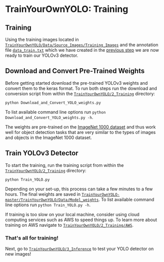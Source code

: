 # TrainYourOwnYOLO: Training

## Training
Using the training images located in [`TrainYourOwnYOLO/Data/Source_Images/Training_Images`](/Data/Source_Images/Training_Images) and the annotation file [`data_train.txt`](/Data/Source_Images/Training_Images/vott-csv-export) which we have created in the [previous step](/1_Image_Annotation/) we are now ready to train our YOLOv3 detector. 

## Download and Convert Pre-Trained Weights
Before getting started download the pre-trained YOLOv3 weights and convert them to the keras format. To run both steps run the download and conversion script from within the [`TrainYourOwnYOLO/2_Training`](/2_Training/) directory:

```
python Download_and_Convert_YOLO_weights.py
```
To list available command line options run `python Download_and_Convert_YOLO_weights.py -h`.

The weights are pre-trained on the [ImageNet 1000 dataset](http://image-net.org/challenges/LSVRC/2015/index) and thus work well for object detection tasks that are very similar to the types of images and objects in the ImageNet 1000 dataset.

## Train YOLOv3 Detector
To start the training, run the training script from within the [`TrainYourOwnYOLO/2_Training`](/2_Training/) directory:
```
python Train_YOLO.py 
```
Depending on your set-up, this process can take a few minutes to a few hours. The final weights are saved in [`TrainYourOwnYOLO-master/TrainYourOwnYOLO/Data/Model_weights`](/Data/Model_weights). To list available command line options run `python Train_YOLO.py -h`.

If training is too slow on your local machine, consider using cloud computing services such as AWS to speed things up. To learn more about training on AWS navigate to [`TrainYourOwnYOLO/2_Training/AWS`](/2_Training/AWS).

### That's all for training! 
Next, go to [`TrainYourOwnYOLO/3_Inference`](/3_Inference) to test your YOLO detector on new images!
